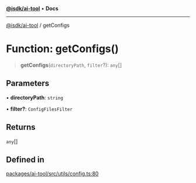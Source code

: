 [**@isdk/ai-tool**](../README.md) • **Docs**

***

[@isdk/ai-tool](../globals.md) / getConfigs

# Function: getConfigs()

> **getConfigs**(`directoryPath`, `filter`?): `any`[]

## Parameters

• **directoryPath**: `string`

• **filter?**: `ConfigFilesFilter`

## Returns

`any`[]

## Defined in

[packages/ai-tool/src/utils/config.ts:80](https://github.com/isdk/ai-tool.js/blob/5f9f0083c734722103ff5468e424b48c212a55f0/src/utils/config.ts#L80)
